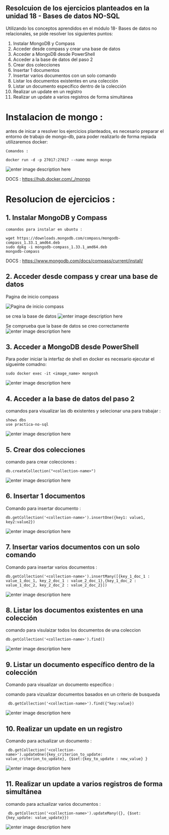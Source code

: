 
## Resolcuion de los ejercicios planteados en la unidad 18 - Bases de datos NO-SQL

Utilizando los conceptos aprendidos en el módulo 18- Bases de datos
no relacionales, se pide resolver los siguientes puntos:

 1.  Instalar MongoDB y Compass
 2. Acceder desde compass y crear una base de datos
 3. Acceder a MongoDB desde PowerShell
 4. Acceder a la base de datos del paso 2
 5. Crear dos colecciones
 6. Insertar 1 documentos
 7. Insertar varios documentos con un solo comando
 8. Listar los documentos existentes en una colección
 9. Listar un documento específico dentro de la colección
 10. Realizar un update en un registro 
 11. Realizar un update a varios registros de forma simultánea

  

# Instalacion de mongo :

antes de inicar a resolver los ejercicios planteados, es necesario preparar el entorno de trabajo de mongo-db, para poder realizarlo de forma repiada utilizaremos docker:  

    Comandos : 
    
	docker run -d -p 27017:27017 --name mongo mongo
    
![enter image description here](https://raw.githubusercontent.com/ricardolujan991/alkemy/main/UNIDAD-18-NO-SQL/img/1.png)

DOCS : https://hub.docker.com/_/mongo


 # Resolucion de ejercicios :

## 1.  Instalar MongoDB y Compass
 
	comandos para instalar en ubuntu :
	
    wget https://downloads.mongodb.com/compass/mongodb-compass_1.33.1_amd64.deb
    sudo dpkg -i mongodb-compass_1.33.1_amd64.deb
    mongodb-compass
DOCS : https://www.mongodb.com/docs/compass/current/install/

## 2. Acceder desde compass y crear una base de datos

Pagina de inicio compass

![Pagina de inicio compass](https://raw.githubusercontent.com/ricardolujan991/alkemy/main/UNIDAD-18-NO-SQL/img/2.png)

se crea la base de datos
![enter image description here](https://raw.githubusercontent.com/ricardolujan991/alkemy/main/UNIDAD-18-NO-SQL/img/3.png)

Se comprueba que la base de datos se creo correctamente
![enter image description here](https://raw.githubusercontent.com/ricardolujan991/alkemy/main/UNIDAD-18-NO-SQL/img/4.png)

## 3. Acceder a MongoDB desde PowerShell

Para poder iniciar la interfaz de shell en docker es necesario ejecutar el sigueinte comadno:

    sudo docker exec -it <image_name> mongosh

![enter image description here](https://raw.githubusercontent.com/ricardolujan991/alkemy/main/UNIDAD-18-NO-SQL/img/5.png)
## 4. Acceder a la base de datos del paso 2
comandos para visualizar las db existentes y selecionar una para trabajar :

    shows dbs
    use practica-no-sql

![enter image description here](https://raw.githubusercontent.com/ricardolujan991/alkemy/main/UNIDAD-18-NO-SQL/img/7.png)
## 5. Crear dos colecciones

comando para crear colecciones : 

    db.createCollection("<collection-name>")

![enter image description here](https://raw.githubusercontent.com/ricardolujan991/alkemy/main/UNIDAD-18-NO-SQL/img/8.png)
 ## 6. Insertar 1 documentos
Comando para insertar documento : 

    db.getCollection('<collection-name>').insertOne({key1: value1, key2:value2})


![enter image description here](https://raw.githubusercontent.com/ricardolujan991/alkemy/main/UNIDAD-18-NO-SQL/img/9.png)
 ## 7. Insertar varios documentos con un solo comando
Comando para insertar varios documentos : 

    db.getCollection('<collection-name>').insertMany([{key_1_doc_1 : value_1_doc_1, key_2_doc_1 : value_2_doc_1},{key_1_doc_2 : value_1_doc_2, key_2_doc_2 : value_2_doc_2}])


![enter image description here](https://raw.githubusercontent.com/ricardolujan991/alkemy/main/UNIDAD-18-NO-SQL/img/10.png)

 ## 8. Listar los documentos existentes en una colección

comando para visulaizar todos los documentos de una coleccion 

    db.getCollection('<collection-name>').find()

![enter image description here](https://raw.githubusercontent.com/ricardolujan991/alkemy/main/UNIDAD-18-NO-SQL/img/11.png)
 ## 9. Listar un documento específico dentro de la colección
 Comando para visualizar un documento especifico : 
 
comando para vizualizar documentos basados en un criterio de busqueda

     db.getCollection('<collection-name>').find({"key:value})

![enter image description here](https://raw.githubusercontent.com/ricardolujan991/alkemy/main/UNIDAD-18-NO-SQL/img/12.png)

## 10. Realizar un update en un registro 
Comando para actualizar un documento : 

     db.getCollection('<collection-name>').updateOne({key_criterion_to_update: value_criterion_to_update}, {$set:{key_to_update : new_value} }


![enter image description here](https://raw.githubusercontent.com/ricardolujan991/alkemy/main/UNIDAD-18-NO-SQL/img/13.png)
 ## 11. Realizar un update a varios registros de forma simultánea
comando para actualizar varios documentos :

     db.getCollection('<collection-name>').updateMany({}, {$set: {key_update: value_update}})


![enter image description here](https://raw.githubusercontent.com/ricardolujan991/alkemy/main/UNIDAD-18-NO-SQL/img/14.png)

